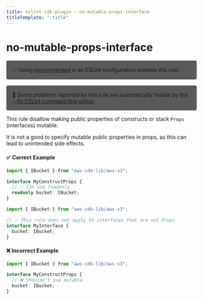 ```yaml
---
title: eslint-cdk-plugin - no-mutable-props-interface
titleTemplate: ":title"
---
```


# no-mutable-props-interface

<div style="margin-top: 16px; background-color: #595959; padding: 16px; border-radius: 4px;">
  ✅ Using
  <a href="/rules/#recommended-rules">recommended</a>
  in an ESLint configuration enables this rule.
</div>
<div style="margin-top: 16px; background-color: #595959; padding: 16px; border-radius: 4px;">
  🔧 Some problems reported by this rule are automatically fixable by the
  <a href="https://eslint.org/docs/latest/use/command-line-interface#--fix">
    --fix ESLint command line option
  </a>
</div>

This rule disallow making public properties of constructs or stack `Props` (interfaces) mutable.

It is not a good to specify mutable public properties in props, as this can lead to unintended side effects.

#### ✅ Correct Example

```ts
import { IBucket } from "aws-cdk-lib/aws-s3";

interface MyConstructProps {
  // ✅ Can use readonly
  readonly bucket: IBucket;
}
```

```ts
import { IBucket } from "aws-cdk-lib/aws-s3";

// ✅ This rule does not apply to interfaces that are not Props
interface MyInterface {
  bucket: IBucket;
}
```

#### ❌ Incorrect Example

```ts
import { IBucket } from "aws-cdk-lib/aws-s3";

interface MyConstructProps {
  // ❌ Shouldn't use mutable
  bucket: IBucket;
}
```
